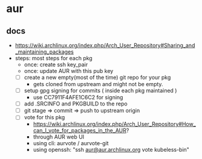 # aur


## docs
- https://wiki.archlinux.org/index.php/Arch_User_Repository#Sharing_and_maintaining_packages
- steps: most steps for each pkg
  - once: create ssh key_pair
  - once:  update AUR with this pub key
  - [ ] create a new empty(most of the time) git repo for your pkg
    - gets cloned from upstream and might not be empty.
  - [ ] setup gpg signing for commits ( inside each pkg maintained )
    - use CC7911F4AFE1C6C2 for signing
  - [ ] add .SRCINFO and PKGBUILD to the repo
  - [ ] git stage => commit => push to upstream origin
  - [ ] vote for this pkg
    - https://wiki.archlinux.org/index.php/Arch_User_Repository#How_can_I_vote_for_packages_in_the_AUR?
    - through AUR web UI
    - using cli: aurvote / aurvote-git
    - using openssh: "ssh aur@aur.archlinux.org vote kubeless-bin"


